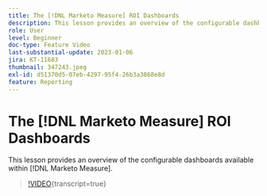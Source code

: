 ```yaml
---
title: The [!DNL Marketo Measure] ROI Dashboards
description: This lesson provides an overview of the configurable dashboards available within [!DNL Marketo Measure].
role: User
level: Beginner
doc-type: Feature Video
last-substantial-update: 2023-01-06
jira: KT-11683
thumbnail: 347243.jpeg
exl-id: d51370d5-07eb-4297-95f4-26b3a3868e8d
feature: Reporting
---
```

# The [!DNL Marketo Measure] ROI Dashboards

This lesson provides an overview of the configurable dashboards available within [!DNL Marketo Measure].

>[!VIDEO](https://video.tv.adobe.com/v/347243/?learn=on){transcript=true}
